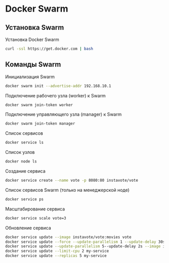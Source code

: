 # Docker Swarm
## Установка Swarm
Установка Docker Swarm
```bash
curl -ssl https://get.docker.com | bash
```

## Команды Swarm
Инициализация Swarm
```bash
docker swarm init --advertise-addr 192.168.10.1
```

Подключение рабочего узла (worker) к Swarm
```bash
docker swarm join-token worker
```

Подключение управляющего узла (manager) к Swarm
```bash
docker swarm join-token manager
```

Список сервисов
```bash
docker service ls
```

Список узлов
```bash
docker node ls
```

Создание сервиса
```bash
docker service create --name vote -p 8080:80 instavote/vote
```

Список сервисов Swarm (только на менеджерской ноде)
```bash
docker service ps
```

Масштабирование сервиса
```bash
docker service scale vote=3
```

Обновление сервиса
```bash
docker service update --image instavote/vote:movies vote
docker service update --force --update-parallelism 1 --update-delay 30s nginx
docker service update --update-parallelism 5--update-delay 2s --image instavote/vote:indent vote
docker service update --limit-cpu 2 my-service
docker service update --replicas 5 my-service
```






